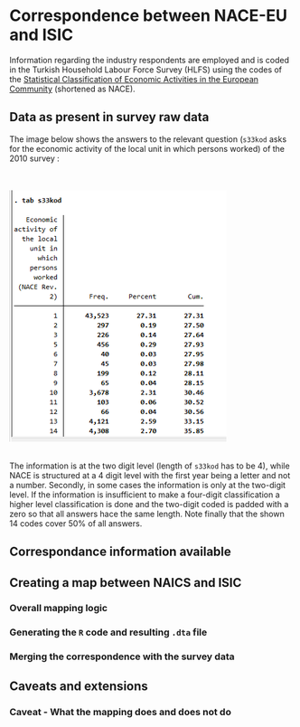 
# Correspondence between NACE-EU and ISIC

Information regarding the industry respondents are employed and is coded in the Turkish Household Labour Force Survey (HLFS) using the codes of the [Statistical Classification of Economic Activities in the European Community](https://ec.europa.eu/eurostat/ramon/nomenclatures/index.cfm?TargetUrl=LST_NOM_DTL&StrNom=NACE_REV2&StrLanguageCode=EN&IntPcKey=&StrLayoutCode=HIERARCHIC) (shortened as NACE). 

## Data as present in survey raw data

The image below shows the answers to the relevant question (`s33kod` asks for the economic activity of the local unit in which persons worked) of the 2010 survey :

<br></br>
![s33kod](/Support/Country%20Survey%20Details/TUR/HLFS/Utilities/s33kod.png)
<br></br>

The information is at the two digit level (length of `s33kod` has to be 4), while NACE is structured at a 4 digit level with the first year being a letter and not a number. Secondly, in some cases the information is only at the two-digit level.  If the information is insufficient to make a four-digit classification a higher level classification is done and the two-digit coded is padded with a zero so that all answers hace the same length. Note finally that the shown 14 codes cover 50% of all answers.

## Correspondance information available



## Creating a map between NAICS and ISIC

### Overall mapping logic



### Generating the `R` code and resulting `.dta` file


### Merging the correspondence with the survey data



## Caveats and extensions

### Caveat - What the mapping does and does not do

